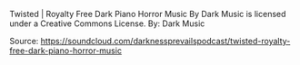 Twisted | Royalty Free Dark Piano Horror Music By Dark Music is licensed under a  Creative Commons License.
By: Dark Music

Source: https://soundcloud.com/darknessprevailspodcast/twisted-royalty-free-dark-piano-horror-music
